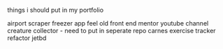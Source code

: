 things i should put in my portfolio

airport scraper
freezer app
feel old
front end mentor
youtube channel
creature collector - need to put in seperate repo
carnes exercise tracker refactor
jetbd
